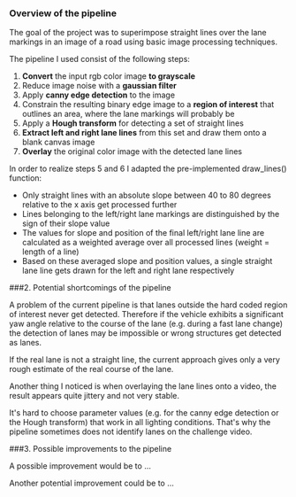 
### Overview of the pipeline

The goal of the project was to superimpose straight lines over the lane markings in an image of a road using basic image processing techniques.

The pipeline I used consist of the following steps:

1. **Convert** the input rgb color image **to grayscale**
2. Reduce image noise with a **gaussian filter**
3. Apply **canny edge detection** to the image
4. Constrain the resulting binary edge image to a **region of interest** that outlines an area, where the lane markings will probably be
5. Apply a **Hough transform** for detecting a set of straight lines
6. **Extract left and right lane lines** from this set and draw them onto a blank canvas image
7. **Overlay** the original color image with the detected lane lines  

In order to realize steps 5 and 6 I adapted the pre-implemented draw_lines() function:

- Only straight lines with an absolute slope between 40 to 80 degrees relative to the x axis get processed further
- Lines belonging to the left/right lane markings are distinguished by the sign of their slope value
- The values for slope and position of the final left/right lane line are calculated as a weighted average over all processed lines (weight = length of a line)
- Based on these averaged slope and position values, a single straight lane line gets drawn for the left and right lane respectively


###2. Potential shortcomings of the pipeline

A problem of the current pipeline is that lanes outside the hard coded region of interest never get detected. Therefore if the vehicle exhibits a significant yaw angle relative to the course of the lane (e.g. during a fast lane change) the detection of lanes may be impossible or wrong structures get detected as lanes.

If the real lane is not a straight line, the current approach gives only a very rough estimate of the real course of the lane.

Another thing I noticed is when overlaying the lane lines onto a video, the result appears quite jittery and not very stable.

It's hard to choose parameter values (e.g. for the canny edge detection or the Hough transform) that work in all lighting conditions. That's why the pipeline sometimes does not identify lanes on the challenge video.


###3. Possible improvements to the pipeline

A possible improvement would be to ...

Another potential improvement could be to ...
